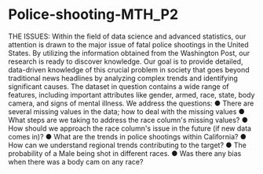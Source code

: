 # Police-shooting-MTH_P2
THE ISSUES:
Within the field of data science and advanced statistics, our attention is drawn to the major issue of
fatal police shootings in the United States. By utilizing the information obtained from the Washington
Post, our research is ready to discover knowledge. Our goal is to provide detailed, data-driven
knowledge of this crucial problem in society that goes beyond traditional news headlines by
analyzing complex trends and identifying significant causes.
The dataset in question contains a wide range of features, including important attributes like gender,
armed, race, state, body camera, and signs of mental illness.
We address the questions:
● There are several missing values in the data; how to deal with the missing values
● What steps are we taking to address the race column's missing values?
● How should we approach the race column's issue in the future (if new data comes in)?
● What are the trends in police shootings within California?
● How can we understand regional trends contributing to the target?
● The probability of a Male being shot in different races.
● Was there any bias when there was a body cam on any race?
